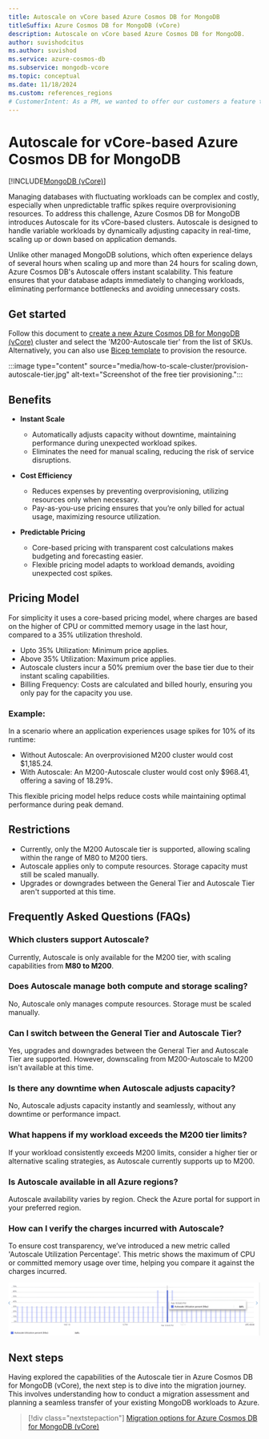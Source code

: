 ```yaml
---
title: Autoscale on vCore based Azure Cosmos DB for MongoDB
titleSuffix: Azure Cosmos DB for MongoDB (vCore)
description: Autoscale on vCore based Azure Cosmos DB for MongoDB.
author: suvishodcitus
ms.author: suvishod
ms.service: azure-cosmos-db
ms.subservice: mongodb-vcore
ms.topic: conceptual
ms.date: 11/18/2024
ms.custom: references_regions
# CustomerIntent: As a PM, we wanted to offer our customers a feature that allows database adapts immediately to changing workloads, eliminating performance bottlenecks 
---
```



# Autoscale for vCore-based Azure Cosmos DB for MongoDB

[!INCLUDE[MongoDB (vCore)](~/reusable-content/ce-skilling/azure/includes/cosmos-db/includes/appliesto-mongodb-vcore.md)]

Managing databases with fluctuating workloads can be complex and costly, especially when unpredictable traffic spikes require overprovisioning resources. To address this 
challenge, Azure Cosmos DB for MongoDB introduces Autoscale for its vCore-based clusters. Autoscale is designed to handle variable workloads by dynamically adjusting capacity 
in real-time, scaling up or down based on application demands.

Unlike other managed MongoDB solutions, which often experience delays of several hours when scaling up and more than 24 hours 
for scaling down, Azure Cosmos DB's Autoscale offers instant scalability. This feature ensures that your database adapts 
immediately to changing workloads, eliminating performance bottlenecks and avoiding unnecessary costs.

## Get started

Follow this document to [create a new Azure Cosmos DB for MongoDB (vCore)](quickstart-portal.md) cluster and select the 'M200-Autoscale tier' from the list of SKUs. 
Alternatively, you can also use [Bicep template](quickstart-bicep.md) to provision the resource.

:::image type="content" source="media/how-to-scale-cluster/provision-autoscale-tier.jpg" alt-text="Screenshot of the free tier provisioning.":::

## Benefits

- **Instant Scale**

  - Automatically adjusts capacity without downtime, maintaining performance during unexpected workload spikes.
  - Eliminates the need for manual scaling, reducing the risk of service disruptions.

- **Cost Efficiency**

  - Reduces expenses by preventing overprovisioning, utilizing resources only when necessary.
  - Pay-as-you-use pricing ensures that you’re only billed for actual usage, maximizing resource utilization.

- **Predictable Pricing**

  - Core-based pricing with transparent cost calculations makes budgeting and forecasting easier.
  - Flexible pricing model adapts to workload demands, avoiding unexpected cost spikes.

## Pricing Model

For simplicity it uses a core-based pricing model, where charges are based on the higher of CPU or committed memory usage 
in the last hour, compared to a 35% utilization threshold.

* Upto 35% Utilization: Minimum price applies.
* Above 35% Utilization: Maximum price applies.
* Autoscale clusters incur a 50% premium over the base tier due to their instant scaling capabilities.
* Billing Frequency: Costs are calculated and billed hourly, ensuring you only pay for the capacity you use.

### Example:
In a scenario where an application experiences usage spikes for 10% of its runtime:

* Without Autoscale: An overprovisioned M200 cluster would cost $1,185.24.
* With Autoscale: An M200-Autoscale cluster would cost only $968.41, offering a saving of 18.29%.

This flexible pricing model helps reduce costs while maintaining optimal performance during peak demand.

## Restrictions

- Currently, only the M200 Autoscale tier is supported, allowing scaling within the range of M80 to M200 tiers.
- Autoscale applies only to compute resources. Storage capacity must still be scaled manually.
- Upgrades or downgrades between the General Tier and Autoscale Tier aren't supported at this time.

## Frequently Asked Questions (FAQs)

### Which clusters support Autoscale?  
Currently, Autoscale is only available for the M200 tier, with scaling capabilities from **M80 to M200**.  

### Does Autoscale manage both compute and storage scaling?  
No, Autoscale only manages compute resources. Storage must be scaled manually.  

### Can I switch between the General Tier and Autoscale Tier?  
Yes, upgrades and downgrades between the General Tier and Autoscale Tier are supported. However, downscaling from M200-Autoscale to M200 isn't available at this time. 

### Is there any downtime when Autoscale adjusts capacity?  
No, Autoscale adjusts capacity instantly and seamlessly, without any downtime or performance impact.  

### What happens if my workload exceeds the M200 tier limits?  
If your workload consistently exceeds M200 limits, consider a higher tier or alternative scaling strategies, as Autoscale currently supports up to M200.  

### Is Autoscale available in all Azure regions?  
Autoscale availability varies by region. Check the Azure portal for support in your preferred region.  

### How can I verify the charges incurred with Autoscale?  
To ensure cost transparency, we’ve introduced a new metric called 'Autoscale Utilization Percentage'. 
This metric shows the maximum of CPU or committed memory usage over time, helping you compare it against the charges incurred.  

<a href="media/how-to-scale-cluster/autoscale-metric.jpg" target="_blank">
  <img src="media/how-to-scale-cluster/autoscale-metric.jpg" alt="Screenshot for autoscale usage metric." width="600">
</a>


## Next steps

Having explored the capabilities of the Autoscale tier in Azure Cosmos DB for MongoDB (vCore), the next step is to dive into the migration journey. This involves understanding how to conduct a migration assessment and planning a seamless transfer of your existing MongoDB workloads to Azure.

> [!div class="nextstepaction"]
> [Migration options for Azure Cosmos DB for MongoDB (vCore)](migration-options.md)
